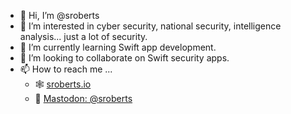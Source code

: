 - 👋 Hi, I’m @sroberts
- 👀 I’m interested in cyber security, national security, intelligence analysis... just a lot of security.
- 🌱 I’m currently learning Swift app development. 
- 💞️ I’m looking to collaborate on Swift security apps.
- 📫 How to reach me ...
  -  🕸️ [sroberts.io](https://sroberts.io)
  -  🐘 <a rel="me" href="https://infosec.exchange/@sroberts">Mastodon: @sroberts</a>

<!---
sroberts/sroberts is a ✨ special ✨ repository because its `README.md` (this file) appears on your GitHub profile.
You can click the Preview link to take a look at your changes.
--->
